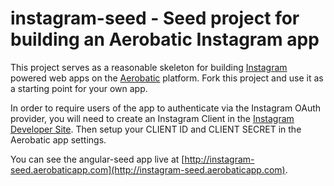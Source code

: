 # instagram-seed - Seed project for building an Aerobatic Instagram app

This project serves as a reasonable skeleton for building [Instagram](http://www.instagram.com/) powered web apps on the [Aerobatic](http://www.aerobaticapp.com) platform. Fork this project and use it as a starting point for your own app.

In order to require users of the app to authenticate via the Instagram OAuth provider, you will need to create an Instagram Client in the [Instagram Developer Site](http://instagram.com/developer/clients/manage). Then setup your CLIENT ID and CLIENT SECRET in the Aerobatic app settings.

You can see the angular-seed app live at [http://instagram-seed.aerobaticapp.com](http://instagram-seed.aerobaticapp.com).